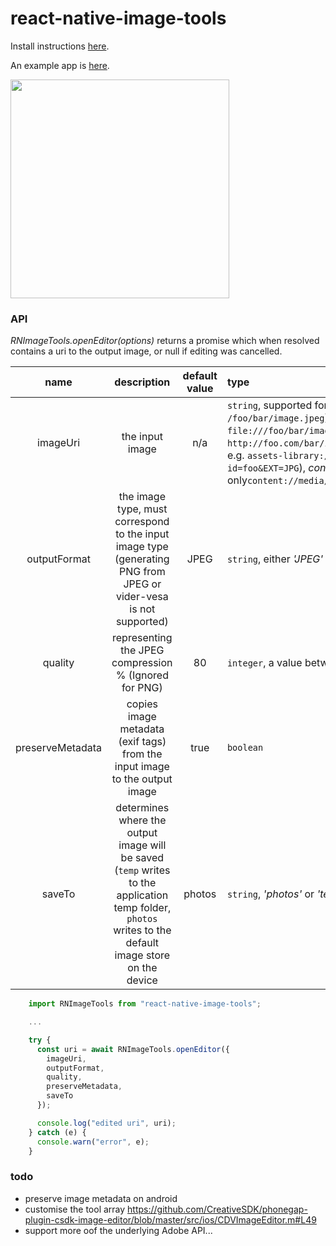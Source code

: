 # react-native-image-tools

Install instructions [here](./docs/install.md).

An example app is [here](https://github.com/npomfret/rn-image-tools-example).

<img src="docs/demo.gif" width="350">

### API


_RNImageTools.openEditor(options)_ returns a promise which when resolved contains a uri to the output image, or null if editing was cancelled.

| name | description | default value | type |
| :---: | :---: | :---: | :--- |
| imageUri | the input image | n/a | `string`, supported formats include _path_ (e.g. `/foo/bar/image.jpeg`), _file url_ (e.g. `file:///foo/bar/image.jpeg`), _url_ (e.g. `http://foo.com/bar/image.jpeg`, _asset-uri_ (iOS ony, e.g. `assets-library://asset/asset.JPG?id=foo&EXT=JPG`), _content-uri_ (android only`content://media/external/images/foo/bar/JPEG`) |
| outputFormat | the image type, must correspond to the input image type (generating PNG from JPEG or vider-vesa is not supported) | JPEG | `string`, either _'JPEG'_ or _'PNG'_ |
| quality | representing the JPEG compression % (Ignored for PNG) | 80 | `integer`, a value between _0_ and _100_ |
| preserveMetadata | copies image metadata (exif tags) from the input image to the output image | true | `boolean` |
| saveTo | determines where the output image will be saved (`temp` writes to the application temp folder, `photos` writes to the default image store on the device | photos | `string`, _'photos'_ or _'temp'_ |

```javascript
    import RNImageTools from "react-native-image-tools";

    ...    

    try {
      const uri = await RNImageTools.openEditor({
        imageUri,
        outputFormat,
        quality,
        preserveMetadata,
        saveTo
      });

      console.log("edited uri", uri);
    } catch (e) {
      console.warn("error", e);
    }
```

### todo

 * preserve image metadata on android
 * customise the tool array https://github.com/CreativeSDK/phonegap-plugin-csdk-image-editor/blob/master/src/ios/CDVImageEditor.m#L49
 * support more oof the underlying Adobe API...  